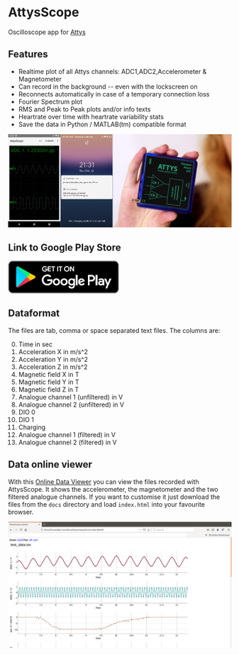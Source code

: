 # AttysScope

Oscilloscope app for [Attys](http://www.attys.tech)

## Features

* Realtime plot of all Attys channels: ADC1,ADC2,Accelerometer & Magnetometer
* Can record in the background -- even with the lockscreen on
* Reconnects automatically in case of a temporary connection loss
* Fourier Spectrum plot
* RMS and Peak to Peak plots and/or info texts
* Heartrate over time with heartrate variability stats
* Save the data in Python / MATLAB(tm) compatible format

![alt tag](comboattys.jpg)

## Link to Google Play Store

[![alt tag](google_play_en_badge_web_generic.png)](https://play.google.com/store/apps/details?id=tech.glasgowneuro.attysscope2)

## Dataformat

The files are tab, comma or space separated text files. The columns are:

 0. Time in sec
 1. Acceleration X in m/s^2
 2. Acceleration Y in m/s^2
 3. Acceleration Z in m/s^2
 4. Magnetic field X in T
 5. Magnetic field Y in T
 6. Magnetic field Z in T
 7. Analogue channel 1 (unfiltered) in V
 8. Analogue channel 2 (unfiltered) in V
 9. DIO 0
 10. DIO 1
 11. Charging
 12. Analogue channel 1 (filtered) in V
 13. Analogue channel 2 (filtered) in V

## Data online viewer

With this [Online Data Viewer](https://glasgowneuro.github.io/AttysScope/) you can view the files recorded with AttysScope. It shows the accelerometer, the magnetometer and the two filtered analogue channels. If you want to customise it just download the files from the `docs` directory and load `index.html` into your favourite browser.

[![alt tag](viewer.png)](https://glasgowneuro.github.io/AttysScope/)
